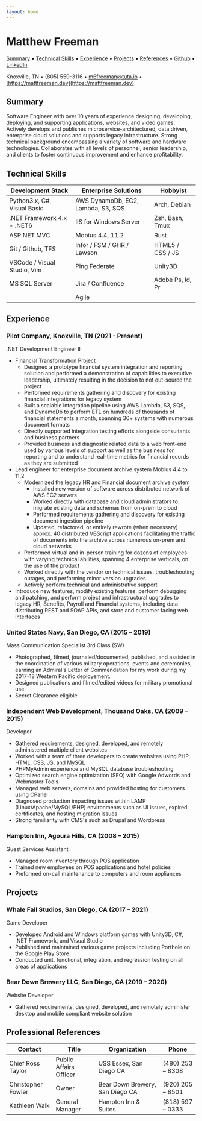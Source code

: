```yaml
---
layout: home
---
```


# Matthew Freeman

[Summary](#summary) • [Technical Skills](#skills) • [Experience](#experience) • [Projects](#projects) • [References](#references) • [Github](https://github.com/m6freeman) • [LinkedIn](https://linkedin.com/in/m6freeman)

Knoxville, TN • (805) 559-3116 • m6freeman@tuta.io • [https://mattfreeman.dev](https://mattfreeman.dev)


## Summary
<a name="summary"> <a>

Software Engineer with over 10 years of experience designing, developing, deploying, and supporting applications, websites, and video games.
Actively develops and publishes microservice-architectured, data driven, enterprise cloud solutions and supports legacy infrastructure.
Strong technical background encompassing a variety of software and hardware technologies.
Collaborates with all levels of personnel, senior leadership, and clients to foster continuous improvement and enhance profitability.

## Technical Skills
<a name="skills"> <a>

|Development Stack  |Enterprise Solutions   |Hobbyist   |
|-|-|-|     
|Python3.x, C#, Visual Basic    |AWS DynamoDb, EC2, Lambda, S3, SQS |Arch, Debian       |
|.NET Framework 4.x - .NET6     |IIS for Windows Server             |Zsh, Bash, Tmux    |
|ASP.NET MVC                    |Mobius 4.4, 11.2                   |Rust               |
|Git / Github, TFS              |Infor / FSM / GHR / Lawson         |HTML5 / CSS / JS   |
|VSCode / Visual Studio, Vim    |Ping Federate                      |Unity3D            |  
|MS SQL Server                  |Jira / Confluence                  |Adobe Ps, Id, Pr   |
|                               |Agile                              |                   |


## Experience
<a name="experience"> <a>

### Pilot Company, Knoxville, TN (2021 - Present)

.NET Development Engineer II

- Financial Transformation Project
    - Designed a prototype financial system integration and reporting solution and performed a demonstration of capabilities to executive leadership, ultimately resulting in the decision to not out-source the project
    - Performed requirements gathering and discovery for existing financial integrations for legacy system
    - Built a scalable integration pipeline using AWS Lambda, S3, SQS, and DynamoDb to perform ETL on hundreds of thousands of financial statements a month, spanning 30+ systems with numerous document formats
    - Directly supported integration testing efforts alongside consultants and business partners
    - Provided business and diagnostic related data to a web front-end used by various levels of support as well as the business for reporting and to understand real-time metrics for financial records as they are submitted
- Lead engineer for enterprise document archive system Mobius 4.4 to 11.2
    - Modernized the legacy HR and Financial document archive system
        - Installed new version of software across distributed network of AWS EC2 servers
        - Worked directly with database and cloud administrators to migrate existing data and schemas from on-prem to cloud
        - Performed requirements gathering and discovery for existing document ingestion pipeline
        - Updated, refactored, or entirely rewrote (when necessary) approx. 40 distributed VBScript applications facilitating the traffic of documents into the archive across numerous on-prem and cloud networks
    - Performed virtual and in-person training for dozens of employees with varying technical abilities, spanning 4 enterprise verticals, on the use of the product
    - Worked directly with the vendor on technical issues, troubleshooting outages, and performing minor version upgrades
    - Actively perform technical and administrative support
- Introduce new features, modify existing features, perform debugging and patching, and perform project and infrastructural upgrades to legacy HR, Benefits, Payroll and Financial systems, including data distributing REST and SOAP APIs, and store and customer facing web interfaces

### United States Navy, San Diego, CA (2015 – 2019)

Mass Communication Specialist 3rd Class (SW)

- Photographed, filmed, journaled/documented, published, and assisted in the coordination of various military operations, events and ceremonies, earning an Admiral's Letter of Commendation for my work during my 2017-18 Western Pacific deployement.
- Designed publications and filmed/edited videos for military promotional use
- Secret Clearance eligible

### Independent Web Development, Thousand Oaks, CA (2009 – 2015)

Developer

- Gathered requirements, designed, developed, and remotely administered multiple client websites
- Worked with a team of three developers to create websites using PHP, HTML, CSS, JS, and MySQL
- PHPMyAdmin experience and MySQL database troubleshooting
- Optimized search engine optimization (SEO) with Google Adwords and Webmaster Tools
- Managed web servers, domains and provided hosting for customers using CPanel
- Diagnosed production impacting issues within LAMP (Linux/Apache/MySQL/PHP) environments such as UI issues, expired certificates, and hosting migration issues
- Strong familiarity with CMS's such as Drupal and Wordpress

### Hampton Inn, Agoura Hills, CA (2008 – 2015)

Guest Services Assistant

- Managed room inventory through POS application
- Trained new employees on POS applications and hotel policies
- Preformed on-call maintenance to computers and room appliances

## Projects 
<a name="projects"> <a>

### Whale Fall Studios, San Diego, CA (2017 – 2021)

Game Developer

- Developed Android and Windows platform games with Unity3D, C#, .NET Framework, and Visual Studio
- Published and maintained various game projects including Porthole on the Google Play Store.
- Conducted unit, functional, integration, and regression testing on all areas of applications

### Bear Down Brewery LLC, San Diego, CA (2019 – 2020)

Website Developer

- Gathered requirements, designed, developed, and remotely administer desktop and mobile compliant website solution


## Professional References
<a name="references"> <a>

|Contact    |Title  |Organization   |Phone  |
|-|-|-|-|
|Chief Ross Taylor  |Public Affairs Officer |USS Essex, San Diego CA           |\(480\) 253 – 8308 |
|Christopher Fowler |Owner                  |Bear Down Brewery, San Diego CA   |\(920\) 205 – 8501 |
|Kathleen Walk      |General Manager        |Hampton Inn & Suites              |\(818\) 597 – 0333 |


